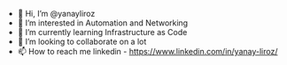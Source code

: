 - 👋 Hi, I’m @yanayliroz
- 👀 I’m interested in Automation and Networking
- 🌱 I’m currently learning Infrastructure as Code
- 💞️ I’m looking to collaborate on a lot
- 📫 How to reach me linkedin - https://www.linkedin.com/in/yanay-liroz/

<!---
yanayliroz/yanayliroz is a ✨ special ✨ repository because its `README.md` (this file) appears on your GitHub profile.
You can click the Preview link to take a look at your changes.
--->
